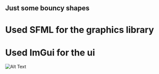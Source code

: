 ## Just some bouncy shapes

# Used SFML for the graphics library
# Used ImGui for the ui

![Alt Text](https://media.giphy.com/media/vFKqnCdLPNOKc/giphy.gif)
